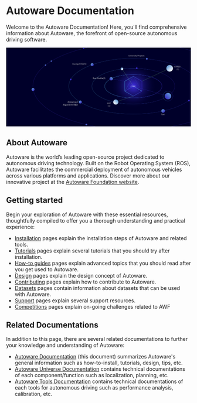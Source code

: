 # Autoware Documentation

Welcome to the Autoware Documentation! Here, you'll find comprehensive information about Autoware, the forefront of open-source autonomous driving software.

![autoware_front_image](assets/images/autoware_front_image.png)

## About Autoware

Autoware is the world’s leading open-source project dedicated to autonomous driving technology. Built on the Robot Operating System (ROS), Autoware facilitates the commercial deployment of autonomous vehicles across various platforms and applications. Discover more about our innovative project at the [Autoware Foundation website](https://autoware.org/autoware-overview).

## Getting started

Begin your exploration of Autoware with these essential resources, thoughtfully compiled to offer you a thorough understanding and practical experience:

- [Installation](installation) pages explain the installation steps of Autoware and related tools.
- [Tutorials](tutorials) pages explain several tutorials that you should try after installation.
- [How-to guides](how-to-guides) pages explain advanced topics that you should read after you get used to Autoware.
- [Design](design) pages explain the design concept of Autoware.
- [Contributing](contributing) pages explain how to contribute to Autoware.
- [Datasets](datasets) pages contain information about datasets that can be used with Autoware.
- [Support](support) pages explain several support resources.
- [Competitions](autoware-competitions) pages explain on-going challenges related to AWF

## Related Documentations

In addition to this page, there are several related documentations to further your knowledge and understanding of Autoware:

- [Autoware Documentation](https://autowarefoundation.github.io/autoware-documentation/) (this document) summarizes Autoware's general information such as how-to-install, tutorials, design, tips, etc.
- [Autoware Universe Documentation](https://autowarefoundation.github.io/autoware.universe/) contains technical documentations of each component/function such as localization, planning, etc.
- [Autoware Tools Documentation](https://autowarefoundation.github.io/autoware_tools/main/) contains technical documentations of each tools for autonomous driving such as performance analysis, calibration, etc.
